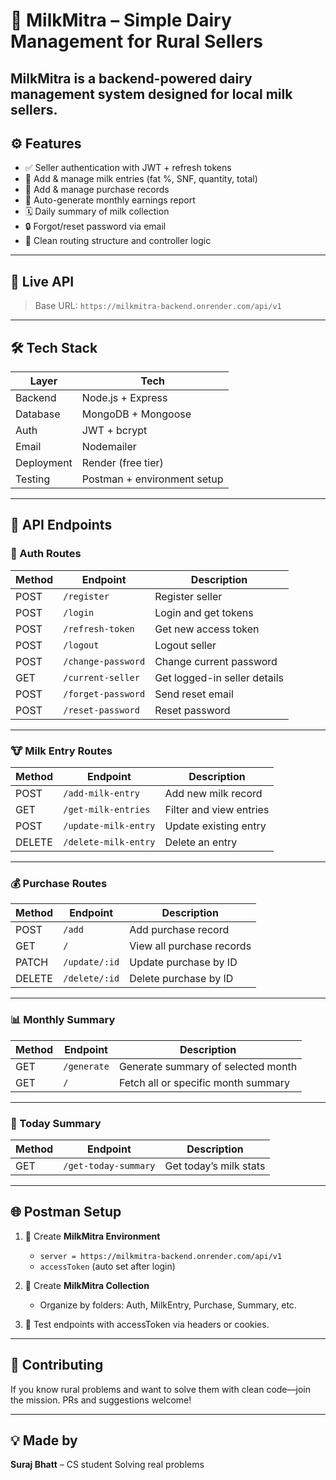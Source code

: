 # 🥛 MilkMitra – Simple Dairy Management for Rural Sellers

**MilkMitra** is a backend-powered dairy management system designed for local milk sellers.
---

## ⚙️ Features

- ✅ Seller authentication with JWT + refresh tokens
- 🐄 Add & manage milk entries (fat %, SNF, quantity, total)
- 💸 Add & manage purchase records
- 🧾 Auto-generate monthly earnings report
- 🗓️ Daily summary of milk collection
- 🔒 Forgot/reset password via email
- 📍 Clean routing structure and controller logic

---

## 🔗 Live API

> Base URL: `https://milkmitra-backend.onrender.com/api/v1`

---

## 🛠️ Tech Stack

| Layer        | Tech                          |
|--------------|-------------------------------|
| Backend      | Node.js + Express             |
| Database     | MongoDB + Mongoose            |
| Auth         | JWT + bcrypt                  |
| Email        | Nodemailer                    |
| Deployment   | Render (free tier)            |
| Testing      | Postman + environment setup   |

---

## 🧪 API Endpoints

### 🔐 Auth Routes
| Method | Endpoint               | Description                     |
|--------|------------------------|---------------------------------|
| POST   | `/register`            | Register seller                 |
| POST   | `/login`               | Login and get tokens            |
| POST   | `/refresh-token`       | Get new access token            |
| POST   | `/logout`              | Logout seller                   |
| POST   | `/change-password`     | Change current password         |
| GET    | `/current-seller`      | Get logged-in seller details    |
| POST   | `/forget-password`     | Send reset email                |
| POST   | `/reset-password`      | Reset password                  |

---

### 🐮 Milk Entry Routes

| Method | Endpoint             | Description                    |
|--------|----------------------|--------------------------------|
| POST   | `/add-milk-entry`    | Add new milk record            |
| GET    | `/get-milk-entries`  | Filter and view entries        |
| POST   | `/update-milk-entry` | Update existing entry          |
| DELETE | `/delete-milk-entry` | Delete an entry                |

---

### 💰 Purchase Routes

| Method | Endpoint        | Description                   |
|--------|------------------|-------------------------------|
| POST   | `/add`           | Add purchase record           |
| GET    | `/`              | View all purchase records     |
| PATCH  | `/update/:id`    | Update purchase by ID         |
| DELETE | `/delete/:id`    | Delete purchase by ID         |

---

### 📊 Monthly Summary

| Method | Endpoint       | Description                            |
|--------|----------------|----------------------------------------|
| GET    | `/generate`    | Generate summary of selected month     |
| GET    | `/`            | Fetch all or specific month summary    |

---

### 📅 Today Summary

| Method | Endpoint              | Description               |
|--------|-----------------------|---------------------------|
| GET    | `/get-today-summary`  | Get today’s milk stats    |

---

## 🌐 Postman Setup

1. 🔧 Create **MilkMitra Environment**
   - `server = https://milkmitra-backend.onrender.com/api/v1`
   - `accessToken` (auto set after login)

2. 📁 Create **MilkMitra Collection**
   - Organize by folders: Auth, MilkEntry, Purchase, Summary, etc.

3. 🧪 Test endpoints with accessToken via headers or cookies.

---

## 🤝 Contributing

If you know rural problems and want to solve them with clean code—join the mission. PRs and suggestions welcome!

---

## 💡 Made by

**Suraj Bhatt** – CS student
Solving real problems 